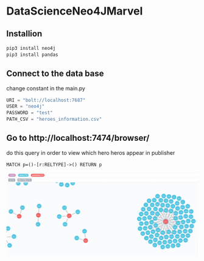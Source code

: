 # DataScienceNeo4JMarvel

## Installion

```bash
pip3 install neo4j
pip3 install pandas
```

## Connect to the data base
change constant in the main.py

```python
URI = "bolt://localhost:7687"
USER = "neo4j"
PASSWORD = "test"
PATH_CSV = "heroes_information.csv"
```

## Go to http://localhost:7474/browser/
do this query in order to view which hero heros appear in publisher

```cypher
MATCH p=()-[r:RELTYPE]->() RETURN p
```

![](screen1.png)

